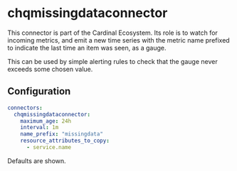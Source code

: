 # chqmissingdataconnector

This connector is part of the Cardinal Ecosystem.
Its role is to watch for incoming metrics, and emit a new time series with the
metric name prefixed to indicate the last time an item was seen, as a gauge.

This can be used by simple alerting rules to check that the gauge never exceeds
some chosen value.

## Configuration

```yaml
connectors:
  chqmissingdataconnector:
    maximum_age: 24h
    interval: 1m
    name_prefix: "missingdata"
    resource_attributes_to_copy:
      - service.name
```

Defaults are shown.
